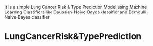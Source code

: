 It is a simple Lung Cancer Risk & Type Prediction Model using Machine Learning Classifiers like Gaussian-Naive-Bayes classifier and Bernoulli-Naive-Bayes classifier


# LungCancerRisk&TypePrediction
